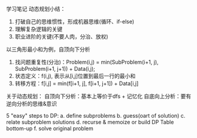 学习笔记
动态规划小结：
1. 打破自己的思维惯性，形成机器思维(循环、if-else)
2. 理解复杂逻辑的关键
3. 职业进阶的关键(不要人肉，分治、放权)

以三角形最小和为例，自顶向下分析
1. 找问题重复性(分治)：Problem(i,j) = min(SubProblem(i+1, j), SubProblem(i+1, j+1)) + Data(i,j);
2. 状态定义：f(i,j), 表示从[i,j]位置到最后一行的最小和
3. 转移方程：f[i,j] = min(f[i+1, j], f[i+1, j+1]) + Data[i,j]

关于动态规划：
   自顶向下分析：基本上等价于dfs + 记忆化
   自底向上分析：要有逆向分析的思维&意识

5 "easy" steps to DP:
  a. define subproblems
  b. guess(oart of solution)
  c. relate subproblem solutions
  d. recurse & memoize
     or build DP Table bottom-up
  f. solve original problem
